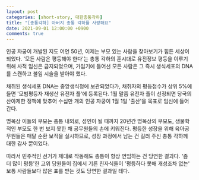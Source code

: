 ```yaml
---
layout: post
categories: [short-story, 대한총통각하]
title: "[총통각하] 아버지 총통 각하를 사랑해요"
date: 2021-09-01 12:00:00 +0900
comments: true
---
```


인공 자궁이 개발된 지도 어언 50년, 이제는 부모 있는 사람을 찾아보기가 힘든 세상이 되었다. '모든 사람은 평등해야 한다'는 총통 각하의 훈시대로 유전정보 평등을 이루기 위해 사적 임신은 금지되었으며, 가임기에 들어선 모든 사람은 그 즉시 생식세포의 DNA를 스캔하고 불임 시술을 받아야 했다.

채취된 생식세포 DNA는 중앙생식청에 보관되었다가, 채취자의 평등점수가 상위 5%에 들면 '모범평등자 재생산 유전자 풀'에 등록된다. 1월 말쯤 유전자 풀이 선정되면 당국의 산아제한 정책에 맞추어 수십만 개의 인공 자궁이 1월 1일 '출산'을 목표로 임신에 들어간다.

명목상 이들의 부모는 총통 내외로, 성인이 될 때까지 20년간 명목상의 부모도, 생물학적인 부모도 한 번 보지 못한 채 공무원들의 손에 키워진다. 평등한 성장을 위해 육아공무원들은 매달 순환 보직을 실시하므로, 성장 과정에서 남는 건 길러 주신 총통 각하께 대한 감사 뿐이었다.

따라서 민주적인 선거가 제대로 작동해도 총통이 항상 연임하는 건 당연한 결과다. '좀 더 많이 평등'한 고위 당원들이 집에서 기른 친자식들이 '평등하다 못해 개성조차 없는' 보통 사람들보다 많은 표를 받는 것도 당연한 결과일 테다.
